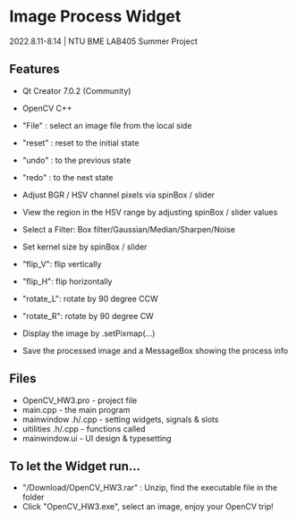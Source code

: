 # Image Process Widget

2022.8.11-8.14 | NTU BME LAB405 Summer Project

## Features

- Qt Creator 7.0.2 (Community)
- OpenCV C++


- "File" : select an image file from the local side
- "reset" : reset to the initial state
- "undo" : to the previous state 
- "redo" : to the next state

- Adjust BGR / HSV channel pixels via spinBox / slider
- View the region in the HSV range by adjusting  spinBox / slider values
- Select a Filter: Box filter/Gaussian/Median/Sharpen/Noise
- Set kernel size by spinBox / slider

- "flip_V": flip vertically
- "flip_H": flip horizontally
- "rotate_L": rotate by 90 degree CCW
- "rotate_R": rotate by 90 degree CW


- Display the image by .setPixmap(...)
- Save the processed image and a MessageBox showing the process info 

## Files

- OpenCV_HW3.pro - project file
- main.cpp - the main program
- mainwindow .h/.cpp - setting widgets, signals & slots
- uitilities .h/.cpp - functions called
- mainwindow.ui - UI design & typesetting 

## To let the Widget run...

- "/Download/OpenCV_HW3.rar" : Unzip, find the executable file in the folder
- Click "OpenCV_HW3.exe", select an image, enjoy your OpenCV trip! 
